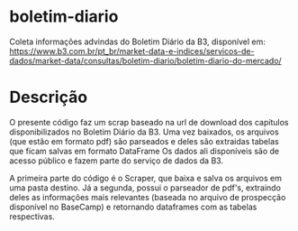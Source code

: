 # boletim-diario
 Coleta informações advindas do Boletim Diário da B3, disponível em: https://www.b3.com.br/pt_br/market-data-e-indices/servicos-de-dados/market-data/consultas/boletim-diario/boletim-diario-do-mercado/

 # Descrição
 O presente código faz um scrap baseado na url de download dos capítulos disponibilizados no Boletim Diário da B3. Uma vez baixados, os arquivos (que estão em formato pdf) são parseados e deles são extraidas tabelas que ficam salvas em formato DataFrame Os dados ali disponíveis são de acesso público e fazem parte do serviço de dados da B3.

 A primeira parte do código é o Scraper, que baixa e salva os arquivos em uma pasta destino.
 Já a segunda, possui o parseador de pdf's, extraindo deles as informações mais relevantes (baseada no arquivo de prospecção disponível no BaseCamp) e retornando dataframes com as tabelas respectivas. 
